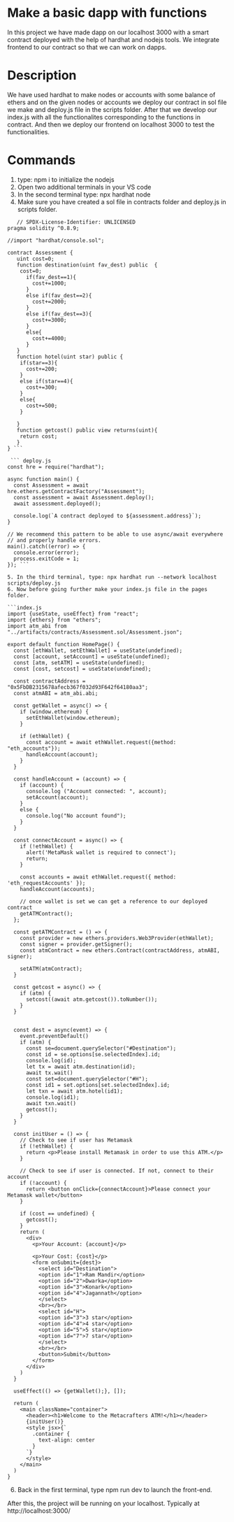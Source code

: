 # Make a basic dapp with functions

In this project we have made dapp on our localhost 3000 with a smart contract deployed with the help of hardhat and nodejs tools. We integrate frontend to our contract so that we can work on dapps.

# Description

We have used hardhat to make nodes or accounts with some balance of ethers and on the given nodes or accounts we deploy our contract in sol file we make and deploy.js file in the scripts folder. After that we develop our index.js with all the functionalites corresponding to the functions in contract. And then we deploy our frontend on localhost 3000 to test the functionalities.

# Commands

1. type: npm i to initialize the nodejs
2. Open two additional terminals in your VS code
3. In the second terminal type: npx hardhat node
4. Make sure you have created a sol file in contracts folder and deploy.js in scripts folder.
```Assessment.sol
   // SPDX-License-Identifier: UNLICENSED
pragma solidity ^0.8.9;

//import "hardhat/console.sol";

contract Assessment {
   uint cost=0;
   function destination(uint fav_dest) public  {
    cost=0;
      if(fav_dest==1){
        cost+=1000;
      }
      else if(fav_dest==2){
        cost+=2000;
      }
      else if(fav_dest==3){
        cost+=3000;
      } 
      else{
        cost+=4000;
      }
   }
   function hotel(uint star) public {
    if(star==3){
      cost+=200;
    }
    else if(star==4){
      cost+=300;
    }
    else{
      cost+=500;
    }
    
   }
   function getcost() public view returns(uint){
    return cost;
   }
} ```

 ``` deploy.js
const hre = require("hardhat");

async function main() {
  const Assessment = await hre.ethers.getContractFactory("Assessment");
  const assessment = await Assessment.deploy();
  await assessment.deployed();

  console.log(`A contract deployed to ${assessment.address}`);
}

// We recommend this pattern to be able to use async/await everywhere
// and properly handle errors.
main().catch((error) => {
  console.error(error);
  process.exitCode = 1;
}); ``` 

5. In the third terminal, type: npx hardhat run --network localhost scripts/deploy.js
6. Now before going further make your index.js file in the pages folder.

```index.js
import {useState, useEffect} from "react";
import {ethers} from "ethers";
import atm_abi from "../artifacts/contracts/Assessment.sol/Assessment.json";

export default function HomePage() {
  const [ethWallet, setEthWallet] = useState(undefined);
  const [account, setAccount] = useState(undefined);
  const [atm, setATM] = useState(undefined);
  const [cost, setcost] = useState(undefined);

  const contractAddress = "0x5FbDB2315678afecb367f032d93F642f64180aa3";
  const atmABI = atm_abi.abi;

  const getWallet = async() => {
    if (window.ethereum) {
      setEthWallet(window.ethereum);
    }

    if (ethWallet) {
      const account = await ethWallet.request({method: "eth_accounts"});
      handleAccount(account);
    }
  }

  const handleAccount = (account) => {
    if (account) {
      console.log ("Account connected: ", account);
      setAccount(account);
    }
    else {
      console.log("No account found");
    }
  }

  const connectAccount = async() => {
    if (!ethWallet) {
      alert('MetaMask wallet is required to connect');
      return;
    }
  
    const accounts = await ethWallet.request({ method: 'eth_requestAccounts' });
    handleAccount(accounts);
    
    // once wallet is set we can get a reference to our deployed contract
    getATMContract();
  };

  const getATMContract = () => {
    const provider = new ethers.providers.Web3Provider(ethWallet);
    const signer = provider.getSigner();
    const atmContract = new ethers.Contract(contractAddress, atmABI, signer);
 
    setATM(atmContract);
  }

  const getcost = async() => {
    if (atm) {
      setcost((await atm.getcost()).toNumber());
    }
  }


  const dest = async(event) => {
    event.preventDefault()
    if (atm) {
      const se=document.querySelector("#Destination");
      const id = se.options[se.selectedIndex].id;
      console.log(id);
      let tx = await atm.destination(id);
      await tx.wait()
      const set=document.querySelector("#H");
      const id1 = set.options[set.selectedIndex].id;
      let txn = await atm.hotel(id1);
      console.log(id1);
      await txn.wait()
      getcost();
    }
  }

  const initUser = () => {
    // Check to see if user has Metamask
    if (!ethWallet) {
      return <p>Please install Metamask in order to use this ATM.</p>
    }

    // Check to see if user is connected. If not, connect to their account
    if (!account) {
      return <button onClick={connectAccount}>Please connect your Metamask wallet</button>
    }

    if (cost == undefined) {
      getcost();
    }
    return (
      <div>
        <p>Your Account: {account}</p>
        
        <p>Your Cost: {cost}</p>
        <form onSubmit={dest}>
          <select id="Destination">
          <option id="1">Ram Mandir</option>
          <option id="2">Dwarka</option>
          <option id="3">Konark</option>
          <option id="4">Jagannath</option>
          </select>
          <br></br>
          <select id="H">
          <option id="3">3 star</option>
          <option id="4">4 star</option>
          <option id="5">5 star</option>
          <option id="7">7 star</option>
          </select>
          <br></br>
          <button>Submit</button>
        </form>
      </div>
    )
  }

  useEffect(() => {getWallet();}, []);

  return (
    <main className="container">
      <header><h1>Welcome to the Metacrafters ATM!</h1></header>
      {initUser()}
      <style jsx>{`
        .container {
          text-align: center
        }
      `}
      </style>
    </main>
  )
}

```

6. Back in the first terminal, type npm run dev to launch the front-end.

After this, the project will be running on your localhost. 
Typically at http://localhost:3000/
